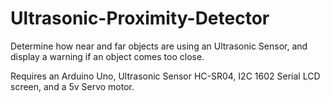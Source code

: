 # Ultrasonic-Proximity-Detector

Determine how near and far objects are using an Ultrasonic Sensor, and display a warning if an object comes too close. 

Requires an Arduino Uno, Ultrasonic Sensor HC-SR04, I2C 1602 Serial LCD screen, and a 5v Servo motor. 
